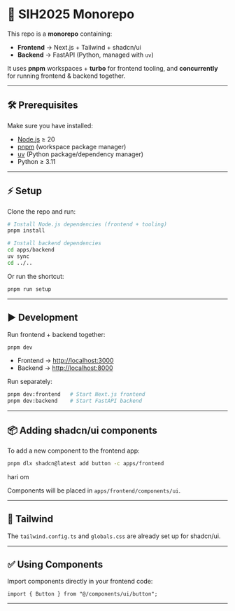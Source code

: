 # 🚀 SIH2025 Monorepo

This repo is a **monorepo** containing:

- **Frontend** → Next.js + Tailwind + shadcn/ui
- **Backend** → FastAPI (Python, managed with `uv`)

It uses **pnpm** workspaces + **turbo** for frontend tooling, and **concurrently** for running frontend & backend together.

---

## 🛠 Prerequisites

Make sure you have installed:

- [Node.js](https://nodejs.org/) ≥ 20
- [pnpm](https://pnpm.io/) (workspace package manager)
- [uv](https://docs.astral.sh/uv/) (Python package/dependency manager)
- Python ≥ 3.11

---

## ⚡ Setup

Clone the repo and run:

```bash
# Install Node.js dependencies (frontend + tooling)
pnpm install

# Install backend dependencies
cd apps/backend
uv sync
cd ../..
```

Or run the shortcut:

```bash
pnpm run setup
```

---

## ▶️ Development

Run frontend + backend together:

```bash
pnpm dev
```

- Frontend → [http://localhost:3000](http://localhost:3000)
- Backend → [http://localhost:8000](http://localhost:8000)

Run separately:

```bash
pnpm dev:frontend   # Start Next.js frontend
pnpm dev:backend    # Start FastAPI backend
```

---

## 📦 Adding shadcn/ui components

To add a new component to the frontend app:

```bash
pnpm dlx shadcn@latest add button -c apps/frontend
```

hari om

Components will be placed in `apps/frontend/components/ui`.

---

## 🎨 Tailwind

The `tailwind.config.ts` and `globals.css` are already set up for shadcn/ui.

---

## ✅ Using Components

Import components directly in your frontend code:

```tsx
import { Button } from "@/components/ui/button";
```

---

